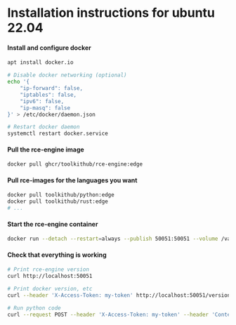 # Installation instructions for ubuntu 22.04

#### Install and configure docker

```bash
apt install docker.io

# Disable docker networking (optional)
echo '{
    "ip-forward": false,
    "iptables": false,
    "ipv6": false,
    "ip-masq": false
}' > /etc/docker/daemon.json

# Restart docker daemon
systemctl restart docker.service
```

#### Pull the rce-engine image

```bash
docker pull ghcr/toolkithub/rce-engine:edge
```

#### Pull rce-images for the languages you want

```bash
docker pull toolkithub/python:edge
docker pull toolkithub/rust:edge
# ...
```

#### Start the rce-engine container

```bash
docker run --detach --restart=always --publish 50051:50051 --volume /var/run/docker.sock:/var/run/docker.sock --env "API_ACCESS_TOKEN=my-token" rce-engine:edge
```

#### Check that everything is working

```bash
# Print rce-engine version
curl http://localhost:50051

# Print docker version, etc
curl --header 'X-Access-Token: my-token' http://localhost:50051/version

# Run python code
curl --request POST --header 'X-Access-Token: my-token' --header 'Content-type: application/json' --data '{"image": "rce-images-python:edge", "payload": {"language": "python", "files": [{"name": "main.py", "content": "print(42)"}]}}' http://localhost:50051/run
```
